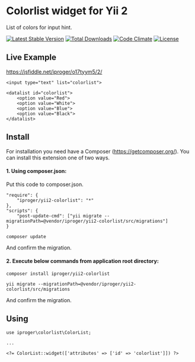 # Colorlist widget for Yii 2

List of colors for input hint.

[![Latest Stable Version](https://poser.pugx.org/iproger/yii2-colorlist/v/stable)](https://packagist.org/packages/iproger/yii2-colorlist)
[![Total Downloads](https://poser.pugx.org/iproger/yii2-colorlist/downloads)](https://packagist.org/packages/iproger/yii2-colorlist)
[![Code Climate](https://codeclimate.com/github/iproger/yii2-colorlist/badges/gpa.svg)](https://codeclimate.com/github/iproger/yii2-colorlist)
[![License](https://poser.pugx.org/iproger/yii2-colorlist/license)](https://packagist.org/packages/iproger/yii2-colorlist)

## Live Example
https://jsfiddle.net/iproger/o17tyym5/2/

```
<input type="text" list="colorlist">

<datalist id="colorlist">
	<option value="Red">
	<option value="White">
	<option value="Blue">
	<option value="Black">
</datalist>
```

## Install
For installation you need have a Composer (https://getcomposer.org/).
You can install this extension one of two ways.

#### 1. Using composer.json:
Put this code to composer.json.
```
"require": {
    "iproger/yii2-colorlist": "*"
},
"scripts": {
    "post-update-cmd": ["yii migrate --migrationPath=@vendor/iproger/yii2-colorlist/src/migrations"]
}
```
```
composer update
```

And confirm the migration.

#### 2. Execute below commands from application root directory:
```
composer install iproger/yii2-colorlist
```

```
yii migrate --migrationPath=@vendor/iproger/yii2-colorlist/src/migrations
```

And confirm the migration.

## Using

```
use iproger\colorlist\ColorList;

...

<?= ColorList::widget(['attributes' => ['id' => 'colorlist']]) ?>
```
